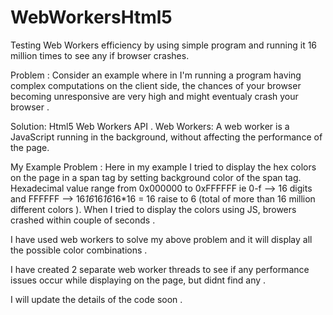 WebWorkersHtml5
===============
Testing Web Workers efficiency by using simple program and running it 16 million times to see any if browser crashes. 

Problem : Consider an example where in I'm running a program having complex computations on the client side, the chances of your 
browser becoming unresponsive are very high and might eventualy crash your browser .

Solution: Html5 Web Workers API .
Web Workers: A web worker is a JavaScript running in the background, without affecting the performance of the page.

My Example Problem : 
Here in my example I tried to display the hex colors on the page in a span tag by setting background color of the span tag.
      Hexadecimal value range from 0x000000 to 0xFFFFFF 
      ie  0-f --> 16 digits and FFFFFF --> 16*16*16*16*16*16 = 16 raise to 6 (total of more than 16 million different colors ).
When I tried to display the colors using JS, browers crashed within couple of seconds .
  
I have used web workers to solve my above problem and it will display all the possible color combinations .

I have created 2 separate web worker threads to see if any performance issues occur while displaying on the page,
but didnt find any .

I will update the details of the code soon .

